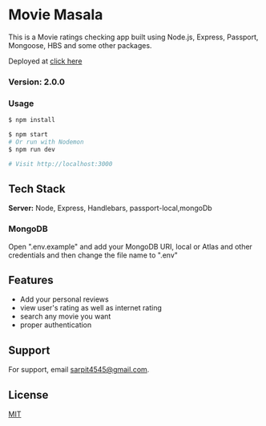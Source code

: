 # Movie Masala

This is a Movie ratings checking app built using Node.js, Express, Passport, Mongoose, HBS and some other packages.

Deployed at [click here](https://filmaddiction.herokuapp.com/)

### Version: 2.0.0

### Usage

```sh
$ npm install
```

```sh
$ npm start
# Or run with Nodemon
$ npm run dev

# Visit http://localhost:3000
```
## Tech Stack

**Server:** Node, Express, Handlebars, passport-local,mongoDb


### MongoDB

Open ".env.example" and add your MongoDB URI, local or Atlas and other credentials and then change the file name to ".env"


## Features

- Add your personal reviews
- view user's rating as well as internet rating
- search any movie you want
- proper authentication


## Support

For support, email sarpit4545@gmail.com.



## License

[MIT](https://choosealicense.com/licenses/mit/)
